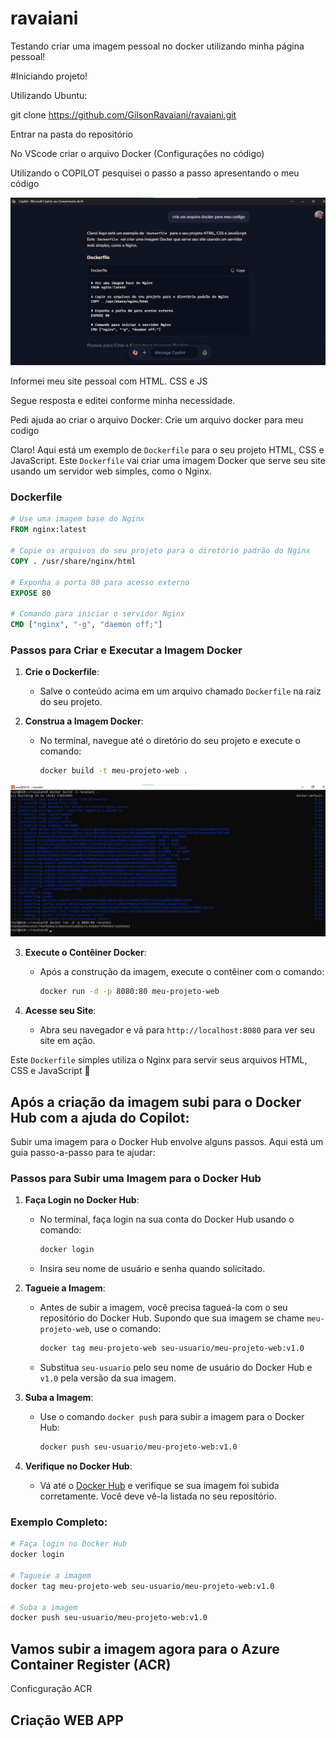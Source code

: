 # ravaiani

Testando criar uma imagem pessoal no docker utilizando minha página pessoal!

#Iniciando projeto!

Utilizando Ubuntu:

git clone https://github.com/GilsonRavaiani/ravaiani.git

Entrar na pasta do repositório

No VScode criar o arquivo Docker (Configurações no código)

Utilizando o COPILOT pesquisei o passo a passo apresentando o meu código

![Construir Image Docker](/Readme/Copilot.jpg)

Informei meu site pessoal com HTML. CSS e JS

Segue resposta e editei conforme minha necessidade.

Pedi ajuda ao criar o arquivo Docker: Crie um arquivo docker para meu codigo

Claro! Aqui está um exemplo de `Dockerfile` para o seu projeto HTML, CSS e JavaScript. Este `Dockerfile` vai criar uma imagem Docker que serve seu site usando um servidor web simples, como o Nginx.

### Dockerfile
```Dockerfile
# Use uma imagem base do Nginx
FROM nginx:latest

# Copie os arquivos do seu projeto para o diretório padrão do Nginx
COPY . /usr/share/nginx/html

# Exponha a porta 80 para acesso externo
EXPOSE 80

# Comando para iniciar o servidor Nginx
CMD ["nginx", "-g", "daemon off;"]
```

### Passos para Criar e Executar a Imagem Docker

1. **Crie o Dockerfile**:
   - Salve o conteúdo acima em um arquivo chamado `Dockerfile` na raiz do seu projeto.

2. **Construa a Imagem Docker**:
   - No terminal, navegue até o diretório do seu projeto e execute o comando:
     ```bash
     docker build -t meu-projeto-web .
     ```
![Construir Image Docker](/Readme/Construir_Image_Docker.jpg)


3. **Execute o Contêiner Docker**:
   - Após a construção da imagem, execute o contêiner com o comando:
     ```bash
     docker run -d -p 8080:80 meu-projeto-web
     ```

4. **Acesse seu Site**:
   - Abra seu navegador e vá para `http://localhost:8080` para ver seu site em ação.

Este `Dockerfile` simples utiliza o Nginx para servir seus arquivos HTML, CSS e JavaScript 🚀


## Após a criação da imagem subi para o Docker Hub com a ajuda do Copilot:

Subir uma imagem para o Docker Hub envolve alguns passos. Aqui está um guia passo-a-passo para te ajudar:

### Passos para Subir uma Imagem para o Docker Hub

1. **Faça Login no Docker Hub**:
   - No terminal, faça login na sua conta do Docker Hub usando o comando:
     ```bash
     docker login
     ```
   - Insira seu nome de usuário e senha quando solicitado.

2. **Tagueie a Imagem**:
   - Antes de subir a imagem, você precisa tagueá-la com o seu repositório do Docker Hub. Supondo que sua imagem se chame `meu-projeto-web`, use o comando:
     ```bash
     docker tag meu-projeto-web seu-usuario/meu-projeto-web:v1.0
     ```
   - Substitua `seu-usuario` pelo seu nome de usuário do Docker Hub e `v1.0` pela versão da sua imagem.

3. **Suba a Imagem**:
   - Use o comando `docker push` para subir a imagem para o Docker Hub:
     ```bash
     docker push seu-usuario/meu-projeto-web:v1.0
     ```

4. **Verifique no Docker Hub**:
   - Vá até o [Docker Hub](https://hub.docker.com/) e verifique se sua imagem foi subida corretamente. Você deve vê-la listada no seu repositório.

### Exemplo Completo:

```bash
# Faça login no Docker Hub
docker login

# Tagueie a imagem
docker tag meu-projeto-web seu-usuario/meu-projeto-web:v1.0

# Suba a imagem
docker push seu-usuario/meu-projeto-web:v1.0
```

## Vamos subir a imagem agora para o Azure Container Register (ACR)

Conficguração ACR

## Criação WEB APP
## 

[def]: /root/ravaiani/Readme/Construir_Image_Docker.jpg